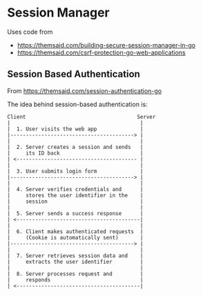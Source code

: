 # Session Manager

Uses code from

* https://themsaid.com/building-secure-session-manager-in-go
* https://themsaid.com/csrf-protection-go-web-applications

## Session Based Authentication

From https://themsaid.com/session-authentication-go

The idea behind session-based authentication is:

    Client                                    Server
    |                                          |
    |  1. User visits the web app              |
    |----------------------------------------> |
    |                                          |
    |  2. Server creates a session and sends   |
    |     its ID back                          |
    | <--------------------------------------- |
    |                                          |
    |  3. User submits login form              |
    |----------------------------------------> |
    |                                          |
    |  4. Server verifies credentials and      |
    |     stores the user identifier in the    |
    |     session                              |
    |                                          |
    |  5. Server sends a success response      |
    | <----------------------------------------|
    |                                          |
    |  6. Client makes authenticated requests  |
    |     (Cookie is automatically sent)       |
    |----------------------------------------> |
    |                                          |
    |  7. Server retrieves session data and    |
    |     extracts the user identifier         |
    |                                          |
    |  8. Server processes request and         |
    |     responds                             |
    | <----------------------------------------|

